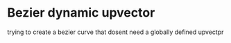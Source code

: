# Bezier dynamic upvector
 trying to create a bezier curve that dosent need a globally defined upvectpr
